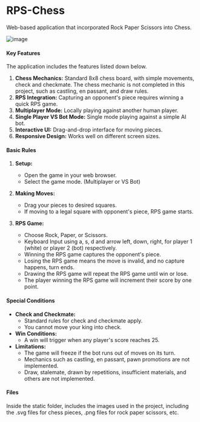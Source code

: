 # RPS-Chess
Web-based application that incorporated Rock Paper Scissors into Chess.

![image](https://github.com/user-attachments/assets/d152b95b-cbce-49e5-99c2-5eb4c3d8da79)


#### **Key Features**
The application includes the features listed down below.

1. **Chess Mechanics:** Standard 8x8 chess board, with simple movements, check and checkmate. The chess mechanic is not completed in this project, such as castling, en passant, and draw rules.
2. **RPS Integration:** Capturing an opponent's piece requires winning a quick RPS game.
3. **Multiplayer Mode:** Locally playing against another human player.
4. **Single Player VS Bot Mode:** Single mode playing against a simple AI bot.
5. **Interactive UI:** Drag-and-drop interface for moving pieces.
6. **Responsive Design:** Works well on different screen sizes.

#### **Basic Rules**
1. **Setup:**
    - Open the game in your web browser.
    - Select the game mode. (Multiplayer or VS Bot)

2. **Making Moves:**
    - Drag your pieces to desired squares.
    - If moving to a legal square with opponent's piece, RPS game starts.
3. **RPS Game:**
    - Choose Rock, Paper, or Scissors.
    - Keyboard Input using a, s, d and arrow left, down, right, for player 1 (white) or player 2 (bot) respectively.
    - Winning the RPS game captures the opponent's piece.
    - Losing the RPS game means the move is invalid, and no capture happens, turn ends.
    - Drawing the RPS game will repeat the RPS game until win or lose.
    - The player winning the RPS game will increment their score by one point.

#### **Special Conditions**
- **Check and Checkmate:**
    - Standard rules for check and checkmate apply.
    - You cannot move your king into check.
- **Win Conditions:**
    - A win will trigger when any player's score reaches 25.
- **Limitations:**
    - The game will freeze if the bot runs out of moves on its turn.
    - Mechanics such as castling, en passant, pawn promotions are not implemented.
    - Draw, stalemate, drawn by repetitions, insufficient materials, and others are not implemented.

#### **Files**
Inside the static folder, includes the images used in the project, including the .svg files for chess pieces, .png files for rock paper scissors, etc.
